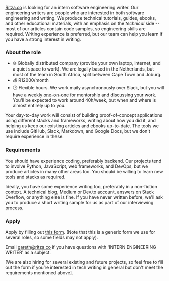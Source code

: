 [Ritza.co](https://ritza.co) is looking for an intern software engineering writer. Our engineering writers are people who are interested in both software engineering and writing. We produce technical tutorials, guides, ebooks, and other educational materials, with an emphasis on the *technical* side -- most of our articles contain code samples, so engineering skills are required. Writing experience is preferred, but our team can help you learn if you have a strong interest in writing.

### About the role

- 🌐 Globally distributed company (provide your own laptop, internet, and a quiet space to work). We are legally based in the Netherlands, but most of the team in South Africa, split between Cape Town and Joburg.
- 💰 R12000/month
- 🕐 Flexible hours. We work maily asynchronously over Slack, but you will have a weekly [one-on-one](https://ritza.co/handbook/how-we-work/one-on-ones/) for mentorship and discussing your work. You'll be expected to work around 40h/week, but when and where is almost entirely up to you.

Your day-to-day work will consist of building proof-of-concept applications using different stacks and frameworks, writing about how you did it, and helping us keep our existing articles and ebooks up-to-date. The tools we use include GitHub, Slack, Markdown, and Google Docs, but we don't require experience in these.

### Requirements

You should have experience coding, preferably backend. Our projects tend to involve Python, JavaScript, web frameworks, and DevOps, but we produce articles in many other areas too. You should be willing to learn new tools and stacks as required.

Ideally, you have some experience writing too, preferably in a non-fiction context. A technical blog, Medium or Dev.to account, answers on Stack Overflow, or anything else is fine. If you have never written before, we'll ask you to produce a short writing sample for us as part of our interviewing process.

### Apply

Apply by filling out [this form](https://forms.gle/iWTKqA6cgzKePGoL7). (Note that this is a generic form we use for several roles, so some fields may not apply).

Email gareth@ritza.co if you have questions with 'INTERN ENGINEERING WRITER' as a subject.

[We are also hiring for several existing and future projects, so feel free to fill out the form if you’re interested in tech writing in general but don't meet the requirements mentioned above].
